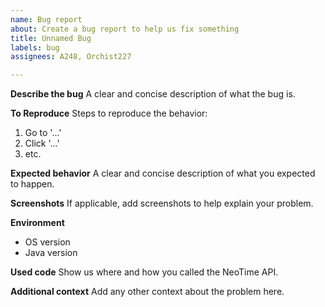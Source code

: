 ```yaml
---
name: Bug report
about: Create a bug report to help us fix something
title: Unnamed Bug
labels: bug
assignees: A248, Orchist227

---
```


**Describe the bug**
A clear and concise description of what the bug is.

**To Reproduce**
Steps to reproduce the behavior:
1. Go to '...'
2. Click '...'
3. etc.

**Expected behavior**
A clear and concise description of what you expected to happen.

**Screenshots**
If applicable, add screenshots to help explain your problem.

**Environment**
- OS version
- Java version

**Used code**
Show us where and how you called the NeoTime API.

**Additional context**
Add any other context about the problem here.
